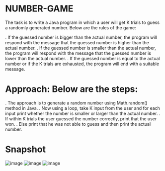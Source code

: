 # NUMBER-GAME
The task is to write a Java program in which a user will get K trials to guess a randomly generated number. Below are the rules of the game:

. If the guessed number is bigger than the actual number, the program will respond with the message that the guessed number is higher than the actual number.
. If the guessed number is smaller than the actual number, the program will respond with the message that the guessed number is lower than the actual number.
. If the guessed number is equal to the actual number or if the K trials are exhausted, the program will end with a suitable message.

# Approach: Below are the steps:

. The approach is to generate a random number using Math.random() method in Java.
. Now using a loop, take K input from the user and for each input print whether the number is smaller or larger than the actual number.
. If within K trials the user guessed the number correctly, print that the user won.
. Else print that he was not able to guess and then print the actual number.

# Snapshot

![image](https://github.com/user-attachments/assets/decc64eb-4c5c-4bc9-b5d9-c6ade8743c3f)
![image](https://github.com/user-attachments/assets/d2bed1c4-4e03-459c-801f-a03361011aef)
![image](https://github.com/user-attachments/assets/9fd1fd1e-e431-4178-97a1-49cbbecb640c)




